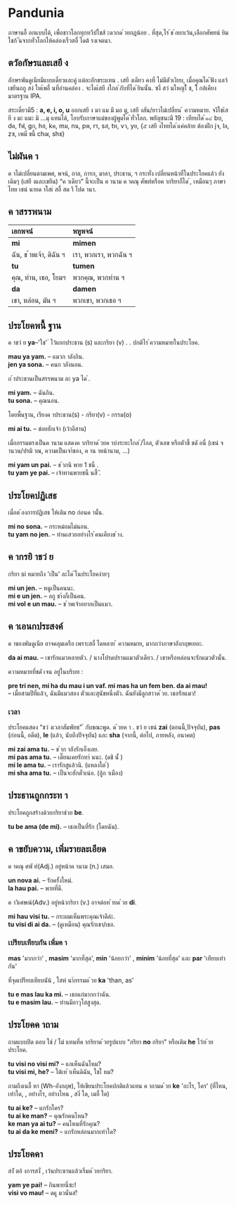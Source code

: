 # Pandunia

ภาษานอี้ อกแบบได้, เพื่อชาวโลกทุกทวีปใชส้ ะดวกด ้วยกฎน้อย 
. ที่สุด,ไร ้ข ้อยกเว้น,เลือกศัพทน์ ยิมใชก้ ันจากทั่วโลกให้คล่องเร็วสอื่ ไดต้ รงเจตนา.

## ตวัอกัษรและเสยี ง

 อักษรพันดูเนียมีแบบเดี่ยวและคู่ แต่ละอักขระแทน 
. เสยี งเดียว คงที่ ไม่มีตัวเงียบ, เมื่อคุณได ้ฟัง แลว้เขยีนถกู สง่ ใหเ้พอื่ นที่อ่านคล่อง 
. จะไดเ้สยี งใกล ้กับที่ได ้ยินนั้น. ซงึ่ สว่ นใหญใ่ ช, ใ้ กล้เคียงมาตรฐาน IPA.

สระเดี่ยวมี5 : 
**a, e, i, o, u**
 ออกเสยี ง มา แม มี มอ มู, เสยี งสัน/ยาวไม่เปลี่ยน ้
ความหมาย. จงึใชเ้สยี ง มะ แมะ มิ ...มุ แทนได้, โอบรับภาษาแม่ของผู้พูดได ้ทั่วโลก.
 พยัญชนะมี 19 : เทียบได ้๑๔ bบ, dด, fฟ, gก, hฮ, kค, mม, nน, pพ, rร, sส, 
tท, vว, yย, {๕ เสยี งไทยได ้แค่คล้าย ต้องฝึก jจ, lล, zซ, เพมิ่ ขนึ้ chฌ, shช}

## ไม่ผันค า

 ค าไม่เปลี่ยนตามเพศ, พจน์, กาล, การก, มาลา, ประธาน, ฯ กระทั่ง
เปลี่ยนหน้าที่ในประโยคแล้ว ยังเดิมๆ (เสยี งและเขยีน) “ค าเดียว” นี้จะเป็น ค านาม
ค าคณุ ศัพท์หรือค ากริยาก็ได ้, เหมือนๆ ภาษาไทย เชน่ นายด าใสเ่ สอื้ สด าี ไปด านา.

## ค าสรรพนาม

| เอกพจน์ | พหูพจน์ |
|:------------|:-------------|
| **mi**      | **mimen**    |
| ฉัน, ข ้าพเจ้า, ดิฉัน ฯ | เรา, พวกเรา, พวกฉัน ฯ |
| **tu**      | **tumen**    |
| คุณ, ท่าน, เธอ, โยมฯ | พวกคุณ, พวกท่าน ฯ |
| **da**      | **damen**    |
| เขา, หล่อน, มัน ฯ | พวกเขา, พวกเธอ ฯ |

## ประโยคพนื้ ฐาน

ค าชว่ ย
**ya**–'ใช' ่ ไว้แยกประธาน (s) และกริยา (v) . 
. ปกติไร ้ความหมายในประโยค.

**mau ya yam.**
– แมวก าลังกิน.  
**jen ya sona.**
– คนก าลังนอน.  

ถ ้าประธานเป็นสรรพนาม ละ ya ได ้.
 
**mi yam.**
– ฉันกิน.  
**tu sona.**
– คุณนอน.  

โดยพื้นฐาน, เรียงค าประธาน(s) - กริยา(v) - กรรม(o)

**mi ai tu.**
– ข่อยฮักเจ้า (เว้าอีสาน)  

เมื่อกรรมตรงเป็นค านาม แสดงค ากริยาด ้วยค าบ่งระยะใกล ้/ไกล, ตัวเลข หรือตัวชี้
ชดั อนื่ (เชน่ จ านวน/ปรมิ าณ, ความเป็นเจา้ของ, ค าน าหน้านาม, ...)

**mi yam un pai.**
– ข ้ากนิ พาย 1 ชนิ้ .  
**tu yam ye pai.**
– เจ้าทานพายชนิ้ นสี้ .ิ

## ประโยคปฏิเสธ

เมื่อต ้องการปฏิเสธ ให้เติม no ก่อนค านั้น.

**mi no sona.**
– กระหม่อมไม่นอน.  
**tu yam no jen.**
– ท่านเสวยอย่างไร ้คนเคียงข ้าง.

## ค ากรยิ าชว่ ย

กริยา si หมายถึง 'เป็น' ละได ้ในประโยคง่ายๆ

**mi un jen.**
– หนูเป็นคนนะ.  
**mi e un jen.**
– ลกู ชา้งก็เป็นคน.  
**mi vol e un mau.**
– ข ้าพเจ้าอยากเป็นแมว.

## ค าเอนกประสงค์

ค าของพันดูเนีย อาจคลุมเครือ 
เพราะสอื่ ไดหลาย ้ ความหมาย, มากกว่าภาษาอังกฤษเยอะ.

**da ai mau.**
– เขารักแมวหลายตัว. 
 / นางโปรดปรานแมวตัวเดียว. 
 / เขาหรือหล่อนจะรักแมวตัวนั้น.

ความหมายที่ชดั เจน อยู่ในบริบท :

**pre tri nen, mi ha du mau i un vaf. mi mas ha un fem ben. da ai mau!**  
– เมื่อสามปีที่แล้ว, ฉันมีแมวสอง
ตัวและสุนัขหนึ่งตัว. ฉันยังมีลูกสาวด ้วย. เธอรักแมว!

### เวลา

ประโยคแสดง “ชว่ งเวลาสัมพัทธ” ์ กับขณะพูด. ด ้วยค า 
. ชว่ ย เชน่ 
**zai**
(ตอนนี้,ปัจจุบัน),
**pas**
(ก่อนนี้, อดีต),
**le**
(แล้ว, นับถึงปัจจุบัน) และ
**sha**
(จากนี้, ต่อไป, ภายหลัง, อนาคต)

**mi zai ama tu.**
– ข ้าก าลังรักเอ็งเลย.  
**mi pas ama tu.**
– เดี๊ยนเคยรักทา่ นนะ. (ดชิ นั้ )  
**mi le ama tu.**
– เรารักสูแล้วนิ. (แหลงใต ้)  
**mi sha ama tu.**
– เปิ้นจะฮักตั๋วเน่อ. (อู้ก าเมือง)

## ประธานถูกกระท า

ประโยคถูกสร้างด้วยกริยาช่วย
**be**.

**tu be ama (de mi).**
– เธอเป็นที่รัก (โดยฉัน).

## ค าขยับความ, เพิ่มรายละเอียด

ค าคณุ ศพั ท์(Adj.) อยู่หน้าค านาม (n.) เสมอ.

**un nova ai.**
– รักครั้งใหม่.  
**la hau pai.**
– พายที่ดี.

ค าวิเศษณ์(Adv.) อยู่หน้ากริยา (v.) อาจต่อท ้ายด ้วย
**di**.

**mi hau visi tu.**
– กระผมเห็นพระคุณเจ้าดีล่ะ.   
**tu visi di ai da.**
– (ดูเหมือน) คุณรักเขา/เธอ.

### เปรียบเทียบกัน เพิ่มค า 
**mas**
'มากกว่า' ,
**masim** 'มากที่สุด',
**min** 'น้อยกว่า' ,
**minim** 'น้อยที่สุด' 
และ
**par**
'เทียบเท่ากัน'

ที่จุดเปรียบเทียบนัน้ , ใสห่ นา้กรรมด ้วย
**ka** 'than, as'

**tu e mas lau ka mi.**
– เธอแก่มากกว่าฉัน.  
**tu e masim lau.**
– ท่านมีอาวุโสสูงสุด.

## ประโยคค าถาม

ถามแบบปิด ตอบ ใช่ / ไม่ แทนที่ค ากริยาด ้วยรูปแบบ 
"กริยา
**no**
กริยา" หรือเติม
**he**
ไว้ท ้ายประโยค.

**tu visi no visi mi?**
– แกเห็นฉันไหม?  
**tu visi mi, he?**
– ใต้เท ้าเห็นดิฉัน, ใชไ่ หม?

ถามถึงเนอื้ หา (Wh-อังกฤษ), ให้เขียนประโยคปกติแล้วแทน
ค าถามด ้วย
**ke**
'อะไร, ใคร' (ที่ไหน, เท่าใด, , อย่างไร, อย่างไหน
, สงิ่ ใด, เมอื่ ใด) 

**tu ai ke?**
– แกรักใคร?  
**tu ai ke man?**
– คุณรักคนไหน?  
**ke man ya ai tu?**
– คนไหนที่รักคุณ?  
**tu ai da ke meni?**
– แกรักหล่อนมากเท่าใด?

## ประโยคคา

สง่ั ตอ้ งการสงั่ , เว้นประธานแล้วเริ่มด ้วยกริยา.

**yam ye pai!**
– กินพายนี่ซะ!  
**visi vo mau!**
– ดแู มวนั่นส!ิ
